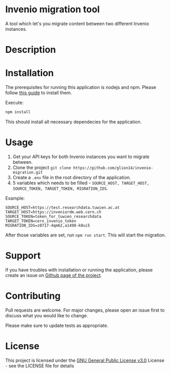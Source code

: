 # Invenio migration tool
A tool which let's you migrate content between two different Invenio instances. 

# Description


# Installation
The prerequisites for running this application is nodejs and npm. Please follow [this guide](https://docs.npmjs.com/downloading-and-installing-node-js-and-npm) to install them.

Execute:
```bash
npm install
```
This should install all necessary dependecies for the application.

# Usage
1. Get your API keys for both Invenio instances you want to migrate between.
2. Clone the project ```git clone https://github.com/glion14/invenio-migration.git```
3. Create a ```.env``` file in the root directory of the application. 
4. 5 variables which needs to be filled - ```SOURCE_HOST, TARGET_HOST, SOURCE_TOKEN, TARGET_TOKEN, MIGRATION_IDS```.

Example:
```
SOURCE_HOST=https://test.researchdata.tuwien.ac.at
TARGET_HOST=https://inveniordm.web.cern.ch
SOURCE_TOKEN=token_for_tuwien_researchdata
TARGET_TOKEN=cern_invenio_token
MIGRATION_IDS=z0717-4qm62,a1498-k0ui5
``` 

After those variables are set, run `npm run start`. This will start the migration.

# Support
If you have troubles with installation or running the application, please create an issue on [Github page of the project](https://github.com/glion14/invenio-migration/issues).


# Contributing
Pull requests are welcome. For major changes, please open an issue first to discuss what you would like to change.

Please make sure to update tests as appropriate.

# License
This project is licensed under the [GNU General Public License v3.0](https://choosealicense.com/licenses/gpl-3.0/) License - see the LICENSE file for details
